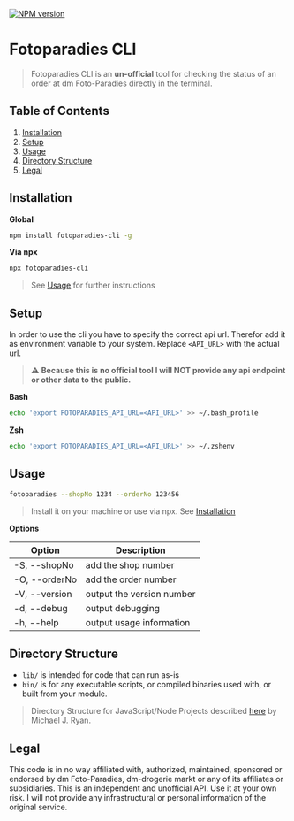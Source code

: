 [![NPM version](https://img.shields.io/npm/v/fotoparadies-cli.svg)](https://www.npmjs.com/package/fotoparadies-cli)

# Fotoparadies CLI

> Fotoparadies CLI is an **un-official** tool for checking the status of an order at dm Foto-Paradies directly in the terminal.

## Table of Contents

1. [Installation](#installation)
2. [Setup](#setup)
3. [Usage](#usage)
4. [Directory Structure](#directory-structure)
5. [Legal](#legal)

## Installation

**Global**

```sh
npm install fotoparadies-cli -g
```

**Via npx**

```sh
npx fotoparadies-cli
```

> See [Usage](#Usage) for further instructions

## Setup

In order to use the cli you have to specify the correct api url. Therefor add it as environment variable to your system. Replace `<API_URL>` with the actual url.

> ⚠️ **Because this is no official tool I will NOT provide any api endpoint or other data to the public.**

**Bash**

```sh
echo 'export FOTOPARADIES_API_URL=<API_URL>' >> ~/.bash_profile
```

**Zsh**

```sh
echo 'export FOTOPARADIES_API_URL=<API_URL>' >> ~/.zshenv
```

## Usage

```sh
fotoparadies --shopNo 1234 --orderNo 123456
```

> Install it on your machine or use via npx. See [Installation](#Installation)

**Options**

| Option                 | Description               |
| ---------------------- | ------------------------- |
| -S, --shopNo <number>  | add the shop number       |
| -O, --orderNo <number> | add the order number      |
| -V, --version          | output the version number |
| -d, --debug            | output debugging          |
| -h, --help             | output usage information  |

## Directory Structure

- `lib/` is intended for code that can run as-is
- `bin/` is for any executable scripts, or compiled binaries used with, or built from your module.

> Directory Structure for JavaScript/Node Projects described [here](https://gist.github.com/tracker1/59f2c13044315f88bee9) by Michael J. Ryan.

## Legal

This code is in no way affiliated with, authorized, maintained, sponsored or endorsed by dm Foto-Paradies, dm-drogerie markt or any of its affiliates or subsidiaries. This is an independent and unofficial API. Use it at your own risk. I will not provide any infrastructural or personal information of the original service.
